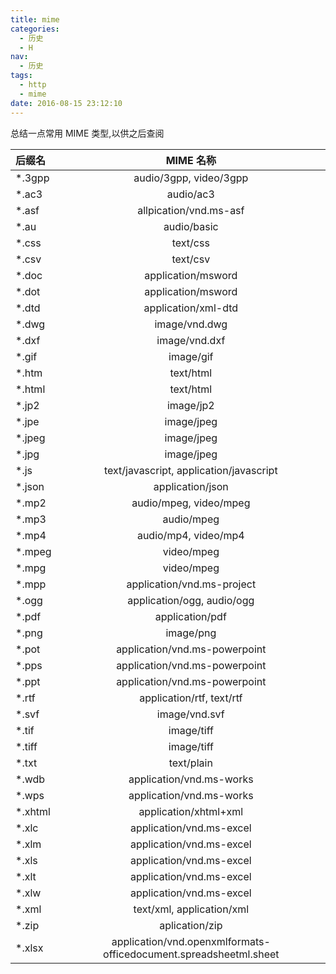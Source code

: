 ```yaml
---
title: mime
categories:
  - 历史
  - H
nav:
  - 历史
tags:
  - http
  - mime
date: 2016-08-15 23:12:10
---
```


总结一点常用 MIME 类型,以供之后查阅

<!-- more -->

| 后缀名   |                             MIME 名称                             |
| :------- | :---------------------------------------------------------------: |
| \*.3gpp  |                      audio/3gpp, video/3gpp                       |
| \*.ac3   |                             audio/ac3                             |
| \*.asf   |                      allpication/vnd.ms-asf                       |
| \*.au    |                            audio/basic                            |
| \*.css   |                             text/css                              |
| \*.csv   |                             text/csv                              |
| \*.doc   |                        application/msword                         |
| \*.dot   |                        application/msword                         |
| \*.dtd   |                        application/xml-dtd                        |
| \*.dwg   |                           image/vnd.dwg                           |
| \*.dxf   |                           image/vnd.dxf                           |
| \*.gif   |                             image/gif                             |
| \*.htm   |                             text/html                             |
| \*.html  |                             text/html                             |
| \*.jp2   |                             image/jp2                             |
| \*.jpe   |                            image/jpeg                             |
| \*.jpeg  |                            image/jpeg                             |
| \*.jpg   |                            image/jpeg                             |
| \*.js    |              text/javascript, application/javascript              |
| \*.json  |                         application/json                          |
| \*.mp2   |                      audio/mpeg, video/mpeg                       |
| \*.mp3   |                            audio/mpeg                             |
| \*.mp4   |                       audio/mp4, video/mp4                        |
| \*.mpeg  |                            video/mpeg                             |
| \*.mpg   |                            video/mpeg                             |
| \*.mpp   |                    application/vnd.ms-project                     |
| \*.ogg   |                    application/ogg, audio/ogg                     |
| \*.pdf   |                          application/pdf                          |
| \*.png   |                             image/png                             |
| \*.pot   |                   application/vnd.ms-powerpoint                   |
| \*.pps   |                   application/vnd.ms-powerpoint                   |
| \*.ppt   |                   application/vnd.ms-powerpoint                   |
| \*.rtf   |                     application/rtf, text/rtf                     |
| \*.svf   |                           image/vnd.svf                           |
| \*.tif   |                            image/tiff                             |
| \*.tiff  |                            image/tiff                             |
| \*.txt   |                            text/plain                             |
| \*.wdb   |                     application/vnd.ms-works                      |
| \*.wps   |                     application/vnd.ms-works                      |
| \*.xhtml |                       application/xhtml+xml                       |
| \*.xlc   |                     application/vnd.ms-excel                      |
| \*.xlm   |                     application/vnd.ms-excel                      |
| \*.xls   |                     application/vnd.ms-excel                      |
| \*.xlt   |                     application/vnd.ms-excel                      |
| \*.xlw   |                     application/vnd.ms-excel                      |
| \*.xml   |                     text/xml, application/xml                     |
| \*.zip   |                          aplication/zip                           |
| \*.xlsx  | application/vnd.openxmlformats-officedocument.spreadsheetml.sheet |
